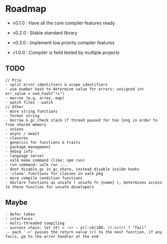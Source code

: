 
# Roadmap

- v0.1.0 : Have all the core compiler features ready

- v0.2.0 : Stable standard library

- v0.3.0 : Implement low priority compiler features

- v1.0.0 : Compiler is field tested by multiple projects

## TODO

```
// Prio
- split error identifiers & scope identifiers
- use number hash to determine value for errors: unsigned int err_value = num_hash("!x")
- macros (e.g. array, map)
- watch files --watch
// Other
- more string functions
- format string
- borrow & gc_check stack if thread paused for too long in order to free shared memory 
- unions
- async / await
- closures
- generics for functions & traits
- package management
- debug info
- language server
- valk make command (like: npm run)
- run command: valk run ...
- dont disable_gc in gc_share, instead disable inside hooks 
- 'clone' functions for classes in valk pkg
- more compile condition functions
- declare functions as unsafe ( unsafe fn {name} ), determines access to these functies for unsafe developers
```

## Maybe

```
- defer token
- interfaces
- multi-threaded compiling
- success chain: let str = ->r : a()->b(100, r)->c(r) ? "fail"
-- each '->' passes the return value (r) to the next function, if any fails, go to the error handler at the end
```
